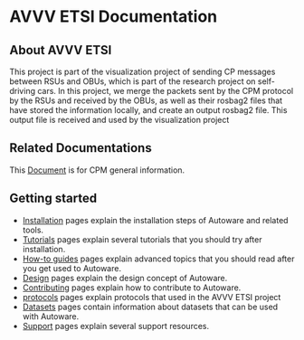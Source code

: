 # AVVV ETSI Documentation

## About AVVV ETSI

This project is part of the visualization project of sending CP messages between RSUs and OBUs, which is part of the research project on self-driving cars.
In this project, we merge the packets sent by the CPM protocol by the RSUs and received by the OBUs, as well as their rosbag2 files that have stored the information locally, and create an output rosbag2 file.
This output file is received and used by the visualization project

## Related Documentations

This [Document](https://www.etsi.org/deliver/etsi_tr/103500_103599/103562/02.01.01_60/tr_103562v020101p.pdf) is for CPM general information.

## Getting started

- [Installation](installation) pages explain the installation steps of Autoware and related tools.
- [Tutorials](tutorials) pages explain several tutorials that you should try after installation.
- [How-to guides](how-to-guides) pages explain advanced topics that you should read after you get used to Autoware.
- [Design](design) pages explain the design concept of Autoware.
- [Contributing](contributing) pages explain how to contribute to Autoware.
- [protocols](protocols) pages explain protocols that used in the AVVV ETSI project
- [Datasets](datasets) pages contain information about datasets that can be used with Autoware.
- [Support](support) pages explain several support resources.
